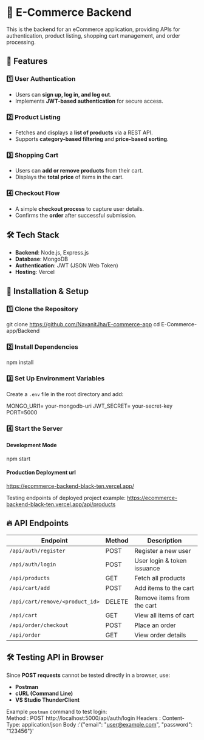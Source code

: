 # 🛒 E-Commerce Backend  

This is the backend for an eCommerce application, providing APIs for authentication, product listing, shopping cart management, and order processing.  

## 🚀 Features  

### 1️⃣ User Authentication  
- Users can **sign up, log in, and log out**.  
- Implements **JWT-based authentication** for secure access.  

### 2️⃣ Product Listing  
- Fetches and displays a **list of products** via a REST API.  
- Supports **category-based filtering** and **price-based sorting**.  

### 3️⃣ Shopping Cart  
- Users can **add or remove products** from their cart.  
- Displays the **total price** of items in the cart.  

### 4️⃣ Checkout Flow  
- A simple **checkout process** to capture user details.  
- Confirms the **order** after successful submission.  

## 🛠️ Tech Stack  
- **Backend**: Node.js, Express.js  
- **Database**: MongoDB  
- **Authentication**: JWT (JSON Web Token)  
- **Hosting**: Vercel  

## 🔧 Installation & Setup  

### 1️⃣ Clone the Repository  
git clone https://github.com/NavanitJha/E-commerce-app
cd E-Commerce-app/Backend

### 2️⃣ Install Dependencies  
npm install


### 3️⃣ Set Up Environment Variables  
Create a `.env` file in the root directory and add:  

MONGO_URI1= your-mongodb-uri
JWT_SECRET= your-secret-key
PORT=5000

### 4️⃣ Start the Server  
#### Development Mode  
npm start

#### Production Deployment url
https://ecommerce-backend-black-ten.vercel.app/

Testing endpoints of deployed project example:
https://ecommerce-backend-black-ten.vercel.app/api/products

## 🔥 API Endpoints  

| Endpoint                        | Method | Description                 |
|---------------------------------|--------|-----------------------------|
| `/api/auth/register`            | POST   | Register a new user         |
| `/api/auth/login`               | POST   | User login & token issuance |
| `/api/products`                 | GET    | Fetch all products          |
| `/api/cart/add`                 | POST   | Add items to the cart       | 
| `/api/cart/remove/<product_id>` | DELETE | Remove items from the cart  |
| `/api/cart`                     | GET    | View all items of cart      |
| `/api/order/checkout`           | POST   | Place an order              |
| `/api/order`                    | GET    | View order details          |

## 🛠️ Testing API in Browser  
Since **POST requests** cannot be tested directly in a browser, use:  
- **Postman**  
- **cURL (Command Line)**  
- **VS Studio ThunderClient**  

Example `postman` command to test login:  
Method : POST http://localhost:5000/api/auth/login 
Headers : Content-Type: application/json 
Body :'{"email": "user@example.com", "password": "123456"}'
